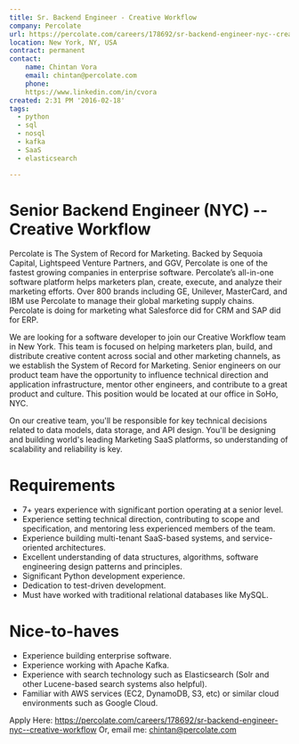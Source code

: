 ```yaml
---
title: Sr. Backend Engineer - Creative Workflow
company: Percolate
url: https://percolate.com/careers/178692/sr-backend-engineer-nyc--creative-workflow
location: New York, NY, USA
contract: permanent
contact:
    name: Chintan Vora
    email: chintan@percolate.com
    phone: 
    https://www.linkedin.com/in/cvora
created: 2:31 PM '2016-02-18'
tags:
  - python
  - sql
  - nosql
  - kafka 
  - SaaS
  - elasticsearch

---
```

# Senior Backend Engineer (NYC) -- Creative Workflow
Percolate is The System of Record for Marketing. Backed by Sequoia Capital, Lightspeed Venture Partners, and GGV, Percolate is one of the fastest growing companies in enterprise software. Percolate’s all-in-one software platform helps marketers plan, create, execute, and analyze their marketing efforts. Over 800 brands including GE, Unilever, MasterCard, and IBM use Percolate to manage their global marketing supply chains. Percolate is doing for marketing what Salesforce did for CRM and SAP did for ERP.

We are looking for a software developer to join our Creative Workflow team in New York. This team is focused on helping marketers plan, build, and distribute creative content across social and other marketing channels, as we establish the System of Record for Marketing. Senior engineers on our product team have the opportunity to influence technical direction and application infrastructure, mentor other engineers, and contribute to a great product and culture. This position would be located at our office in SoHo, NYC. 

On our creative team, you'll be responsible for key technical decisions related to data models, data storage, and API design. You'll be designing and building world's leading Marketing SaaS platforms, so understanding of scalability and reliability is key.


# Requirements

* 7+ years experience with significant portion operating at a senior level.
* Experience setting technical direction, contributing to scope and specification, and mentoring less experienced members of the team.
* Experience building multi-tenant SaaS-based systems, and service-oriented architectures. 
* Excellent understanding of data structures, algorithms, software engineering design patterns and principles.
* Significant Python development experience.
* Dedication to test-driven development. 
* Must have worked with traditional relational databases like MySQL.


# Nice-to-haves

* Experience building enterprise software.
* Experience working with Apache Kafka.
* Experience with search technology such as Elasticsearch (Solr and other Lucene-based search systems also helpful).
* Familiar with AWS services (EC2, DynamoDB, S3, etc) or similar cloud environments such as Google Cloud.

Apply Here: https://percolate.com/careers/178692/sr-backend-engineer-nyc--creative-workflow
Or, email me: chintan@percolate.com
